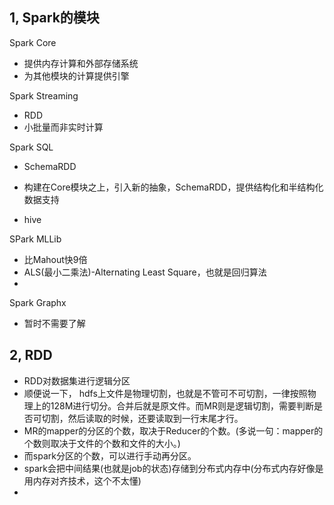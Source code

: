 ## 1, Spark的模块

Spark Core

* 提供内存计算和外部存储系统
* 为其他模块的计算提供引擎

Spark Streaming

* RDD
* 小批量而非实时计算

Spark SQL

* SchemaRDD

* 构建在Core模块之上，引入新的抽象，SchemaRDD，提供结构化和半结构化数据支持

* hive

SPark MLLib

* 比Mahout快9倍
* ALS(最小二乘法)-Alternating Least Square，也就是回归算法
* 

Spark Graphx

* 暂时不需要了解



## 2, RDD

* RDD对数据集进行逻辑分区
* 顺便说一下， hdfs上文件是物理切割，也就是不管可不可切割，一律按照物理上的128M进行切分。合并后就是原文件。而MR则是逻辑切割，需要判断是否可切割，然后读取的时候，还要读取到一行末尾才行。
* MR的mapper的分区的个数，取决于Reducer的个数。(多说一句：mapper的个数则取决于文件的个数和文件的大小。)
* 而spark分区的个数，可以进行手动再分区。
* spark会把中间结果(也就是job的状态)存储到分布式内存中(分布式内存好像是用内存对齐技术，这个不太懂)
* 





